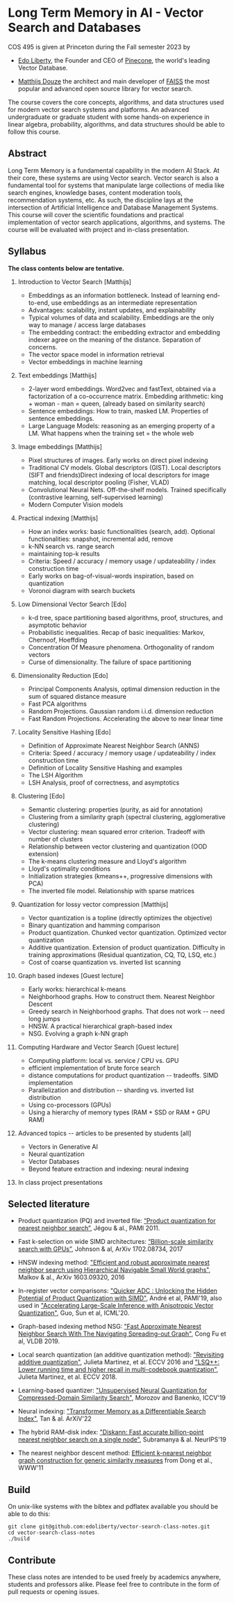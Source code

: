 # Long Term Memory in AI - Vector Search and Databases
COS 495 is given at Princeton during the Fall semester 2023 by

* [Edo Liberty](https://scholar.google.com/citations?user=QHS_pZAAAAAJ&hl=en), the Founder and CEO of [Pinecone](https://www.pinecone.io), the world's leading Vector Database.

* [Matthijs Douze](https://scholar.google.com/citations?user=0eFZtREAAAAJ&hl=en]) the architect and main developer of [FAISS](https://github.com/facebookresearch/faiss) the most popular and advanced open source library for vector search.

The course covers the core concepts, algorithms, and data structures used for modern vector search systems and platforms. An advanced undergraduate or graduate student with some hands-on experience in linear algebra, probability, algorithms, and data structures should be able to follow this course.


## Abstract
Long Term Memory is a fundamental capability in the modern AI Stack. At their core, these systems are using Vector search. Vector search is also a fundamental tool for systems that manipulate large collections of media like search engines, knowledge bases, content moderation tools, recommendation systems, etc. As such, the discipline lays at the intersection of Artificial Intelligence and Database Management Systems. This course will cover the scientific foundations and practical implementation of vector search applications, algorithms, and systems. The course will be evaluated with project and in-class presentation. 


## Syllabus

**The class contents below are tentative.**

1. Introduction to Vector Search [Matthijs]
	* Embeddings as an information bottleneck. Instead of learning end-to-end, use embeddings as an intermediate representation
	* Advantages: scalability, instant updates, and explainability
	* Typical volumes of data and scalability. Embeddings are the only way to manage / access large databases
	* The embedding contract: the embedding extractor and embedding indexer agree on the meaning of the distance. Separation of concerns.
	* The vector space model in information retrieval
	* Vector embeddings in machine learning
	
1. Text embeddings [Matthijs]
	* 2-layer word embeddings. Word2vec and fastText, obtained via a factorization of a co-occurrence matrix. Embedding arithmetic: king + woman - man = queen, (already based on similarity search)
	* Sentence embeddings: How to train, masked LM. Properties of sentence embeddings.
	* Large Language Models: reasoning as an emerging property of a LM. What happens when the training set = the whole web

1. Image embeddings [Matthijs] 
	* Pixel structures of images. Early works on direct pixel indexing
	* Traditional CV models. Global descriptors (GIST). Local descriptors (SIFT and friends)Direct indexing of local descriptors for image matching, local descriptor pooling (Fisher, VLAD)
	* Convolutional Neural Nets. Off-the-shelf models. Trained specifically (contrastive learning, self-supervised learning)
	* Modern Computer Vision models 

1. Practical indexing [Matthijs]
	* How an index works: basic functionalities (search, add). Optional functionalities: snapshot, incremental add, remove
	* k-NN search vs. range search 
	* maintaining top-k results
	* Criteria: Speed / accuracy / memory usage / updateability / index construction time 
	* Early works on bag-of-visual-words inspiration, based on quantization
	* Voronoi diagram with search buckets
	
1. Low Dimensional Vector Search [Edo] 
	* k-d tree, space partitioning based algorithms, proof, structures, and asymptotic behavior
	* Probabilistic inequalities. Recap of basic inequalities: Markov, Chernoof, Hoeffding
	* Concentration Of Measure phenomena. Orthogonality of random vectors
	* Curse of dimensionality. The failure of space partitioning

1. Dimensionality Reduction [Edo]
	* Principal Components Analysis, optimal dimension reduction in the sum of squared distance measure
	* Fast PCA algorithms 
	* Random Projections. Gaussian random i.i.d. dimension reduction 
	* Fast Random Projections. Accelerating the above to near linear time

1. Locality Sensitive Hashing [Edo]
	* Definition of Approximate Nearest Neighbor Search (ANNS)
	* Criteria: Speed / accuracy / memory usage / updateability / index construction time 
	* Definition of Locality Sensitive Hashing and examples
	* The LSH Algorithm
	* LSH Analysis, proof of correctness, and asymptotics
	
1. Clustering [Edo]
	* Semantic clustering: properties (purity, as aid for annotation)
	* Clustering from a similarity graph (spectral clustering, agglomerative clustering)
	* Vector clustering: mean squared error criterion. Tradeoff with number of clusters
	* Relationship between vector clustering and quantization (OOD extension) 
	* The k-means clustering measure and Lloyd's algorithm
	* Lloyd's optimality conditions
	* Initialization strategies (kmeans++, progressive dimensions with PCA)
	* The inverted file model. Relationship with sparse matrices
	
1. Quantization for lossy vector compression [Matthijs]
	* Vector quantization is a topline (directly optimizes the objective)
	* Binary quantization and hamming comparison 
	* Product quantization. Chunked vector quantization. Optimized vector quantization
	* Additive quantization. Extension of product quantization. Difficulty in training approximations (Residual quantization, CQ, TQ, LSQ, etc.)
	* Cost of coarse quantization vs. inverted list scanning

1. Graph based indexes [Guest lecture]
	* Early works: hierarchical k-means 
	* Neighborhood graphs. How to construct them. Nearest Neighbor Descent
	* Greedy search in Neighborhood graphs. That does not work -- need long jumps
	* HNSW. A practical hierarchical graph-based index
	* NSG. Evolving a graph k-NN graph

1. Computing Hardware and Vector Search [Guest lecture]
	* Computing platform: local vs. service / CPU vs. GPU 
	* efficient implementation of brute force search
	* distance computations for product quantization -- tradeoffs. SIMD implementation
	* Parallelization and distribution -- sharding vs. inverted list distribution
	* Using co-processors (GPUs)
	* Using a hierarchy of memory types (RAM + SSD or RAM + GPU RAM)

1. Advanced topics -- articles to be presented by students [all]
	* Vectors in Generative AI 
	* Neural quantization 
	* Vector Databases 
	* Beyond feature extraction and indexing: neural indexing
	
1. In class project presentations

 
## Selected literature 

* Product quantization (PQ) and inverted file: [“Product quantization for nearest neighbor search”](https://hal.inria.fr/inria-00514462v2/document), Jégou & al., PAMI 2011. 

* Fast k-selection on wide SIMD architectures: [“Billion-scale similarity search with GPUs”](https://arxiv.org/abs/1702.08734), Johnson & al, ArXiv 1702.08734, 2017 

* HNSW indexing method: ["Efficient and robust approximate nearest neighbor search using Hierarchical Navigable Small World graphs"](https://arxiv.org/abs/1603.09320), Malkov & al., ArXiv 1603.09320, 2016

* In-register vector comparisons: ["Quicker ADC : Unlocking the Hidden Potential of Product Quantization with SIMD"](https://arxiv.org/abs/1812.09162), André et al, PAMI'19, also used in ["Accelerating Large-Scale Inference with Anisotropic Vector Quantization"](https://arxiv.org/abs/1908.10396), Guo, Sun et al, ICML'20.

* Graph-based indexing method NSG: ["Fast Approximate Nearest Neighbor Search With The Navigating Spreading-out Graph"](https://arxiv.org/abs/1707.00143), Cong Fu et al, VLDB 2019.

* Local search quantization (an additive quantization method): ["Revisiting additive quantization"](https://drive.google.com/file/d/1dDuv6fQozLQFS2AJoNNFGTH499QIp_vO/view), Julieta Martinez, et al. ECCV 2016 and ["LSQ++: Lower running time and higher recall in multi-codebook quantization"](https://openaccess.thecvf.com/content_ECCV_2018/html/Julieta_Martinez_LSQ_lower_runtime_ECCV_2018_paper.html), Julieta Martinez, et al. ECCV 2018.

* Learning-based quantizer: ["Unsupervised Neural Quantization for Compressed-Domain Similarity Search"](https://openaccess.thecvf.com/content_ICCV_2019/html/Morozov_Unsupervised_Neural_Quantization_for_Compressed-Domain_Similarity_Search_ICCV_2019_paper.html), Morozov and Banenko, ICCV'19

* Neural indexing: ["Transformer Memory as a Differentiable Search Index"](https://arxiv.org/abs/2202.06991), Tan & al. ArXiV'22

* The hybrid RAM-disk index: ["Diskann: Fast accurate billion-point nearest neighbor search on a single node"](https://proceedings.neurips.cc/paper/2019/hash/09853c7fb1d3f8ee67a61b6bf4a7f8e6-Abstract.html), Subramanya & al. NeurIPS'19

* The nearest neighbor descent method: [Efficient k-nearest neighbor graph construction for generic similarity measures](https://www.ambuehler.ethz.ch/CDstore/www2011/proceedings/p577.pdf) from Dong et al., WWW'11

## Build

On unix-like systems with the bibtex and pdflatex available you should be able to do this:


```
git clone git@github.com:edoliberty/vector-search-class-notes.git
cd vector-search-class-notes
./build
```



## Contribute

These class notes are intended to be used freely by academics anywhere, students and professors alike. Please feel free to contribute in the form of pull requests or opening issues.
